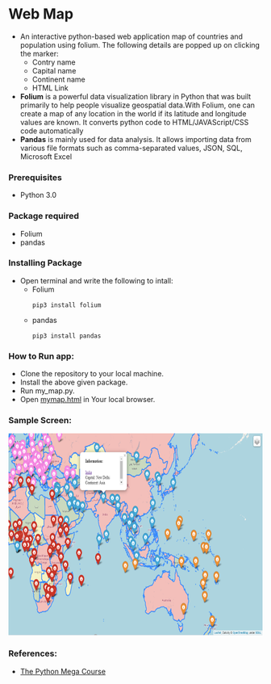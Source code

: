 # Web Map 
* An interactive python-based web application map of countries and population using folium. The following details are popped up on clicking the marker:
  * Contry name
  * Capital name
  * Continent name
  * HTML Link 
* **Folium** is a powerful data visualization library in Python that was built primarily to help people visualize geospatial data.With Folium, one can create a map of any location in the world if its latitude and longitude values are known. It converts python code to HTML/JAVAScript/CSS code automatically
* **Pandas** is mainly used for data analysis. It allows importing data from various file formats such as comma-separated values, JSON, SQL, Microsoft Excel
### Prerequisites
* Python 3.0

### Package required
* Folium
* pandas

### Installing Package
* Open terminal and write the following to intall:
  * Folium 
    ```
    pip3 install folium
    ```   
  * pandas
    ```
    pip3 install pandas
    ```   
### How to Run app:
* Clone the repository to your local machine.
* Install the above given package.
* Run my_map.py.
* Open [mymap.html]() in Your local browser.

### Sample Screen:
<p align="center">
  <img width="800" height="400" src="https://github.com/Subathra19/py_webmap/blob/main/images/sample_screen.PNG">
</p>

### References:
* [The Python Mega Course](https://www.udemy.com/course/the-python-mega-course)
